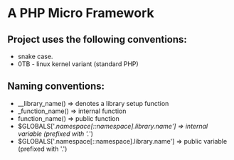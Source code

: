 # A PHP Micro Framework

## Project uses the following conventions:
- snake case.
- 0TB - linux kernel variant (standard PHP)

## Naming conventions:
- __library_name() => denotes a library setup function
- _function_name() => internal function	
- function_name() => public function	
- $GLOBALS['._namespace[::namespace].library.name'] => internal variable (prefixed with '._')
- $GLOBALS['.namespace[::namespace].library.name'] => public variable (prefixed with '.')
	
